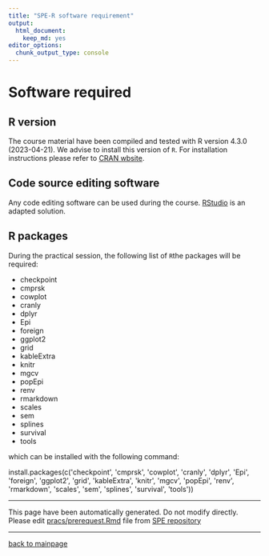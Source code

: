 ```yaml
---
title: "SPE-R software requirement"
output: 
  html_document: 
    keep_md: yes
editor_options: 
  chunk_output_type: console
---
```




# Software required

## R version

The course material have been compiled and tested with
R version 4.3.0 (2023-04-21).
We advise to install this version of `R`. For installation instructions please refer to [CRAN wbsite](https://cran.r-project.org/).

## Code source editing software

Any code editing software can be used during the course.
[RStudio](https://www.rstudio.com/) is an adapted solution. 

## R packages



During the practical session, the following list of `R`the packages will be required:

- checkpoint
- cmprsk
- cowplot
- cranly
- dplyr
- Epi
- foreign
- ggplot2
- grid
- kableExtra
- knitr
- mgcv
- popEpi
- renv
- rmarkdown
- scales
- sem
- splines
- survival
- tools

which can be installed with the following command:

install.packages(c('checkpoint', 'cmprsk', 'cowplot', 'cranly', 'dplyr', 'Epi', 'foreign', 'ggplot2', 'grid', 'kableExtra', 'knitr', 'mgcv', 'popEpi', 'renv', 'rmarkdown', 'scales', 'sem', 'splines', 'survival', 'tools'))

---
This page have been automatically generated. Do not modify
directly. 
Please edit [pracs/prerequest.Rmd](https://github.com/SPE-R/SPE/blob/master/pracs/prerequest.Rmd) file from [SPE repository](https://github.com/SPE-R/SPE)

---
[back to mainpage](https://spe-r.github.io/)
